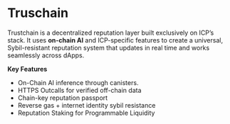 # Truschain

Trustchain is a decentralized reputation layer built exclusively on ICP’s stack. It uses **on-chain AI** and ICP-specific features to create a universal, Sybil-resistant reputation system that updates in real time and works seamlessly across dApps.

**Key Features**
- On-Chain AI inference through canisters.
- HTTPS Outcalls for verified off-chain data
- Chain-key reputation passport
- Reverse gas + internet identity sybil resistance
- Reputation Staking for Programmable Liquidity